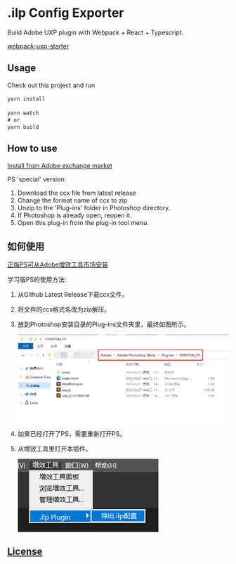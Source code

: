 # .ilp Config Exporter

Build Adobe UXP plugin with Webpack + React + Typescript.

[webpack-uxp-starter](https://github.com/emptykid/webpack-uxp-starter)


## Usage

Check out this project and run

```
yarn install

yarn watch
# or
yarn build
```


## How to use

[Install from Adobe exchange market](https://exchange.adobe.com/apps/cc/6566704a)

PS 'special' version:
1. Download the ccx file from latest release
2. Change the format name of ccx to zip
3. Unzip to the 'Plug-ins' folder in Photoshop directory.
4. If Photoshop is already open, reopen it.
5. Open this plug-in from the plug-in tool menu.

## 如何使用
[正版PS可从Adobe增效工具市场安装](https://exchange.adobe.com/apps/cc/6566704a)

学习版PS的使用方法:

1. 从Github Latest Release下载ccx文件。
2. 将文件的ccx格式名改为zip解压。
3. 放到Photoshop安装目录的Plug-ins文件夹里，最终如图所示。

   ![路径](https://raw.githubusercontent.com/gzlock/images/master/ilp/path.png)
4. 如果已经打开了PS，需要重新打开PS。
5. 从增效工具里打开本插件。

   ![从增效工具里打开本插件](https://raw.githubusercontent.com/gzlock/images/master/ilp/plugin.png)

## [License](LICENSE)